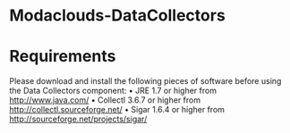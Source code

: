 Modaclouds-DataCollectors
=========================
# Requirements

Please download and install the following pieces of software before using the Data Collectors component:
• JRE 1.7 or higher from http://www.java.com/
• Collectl 3.6.7 or higher from http://collectl.sourceforge.net/
• Sigar 1.6.4 or higher from http://sourceforge.net/projects/sigar/
